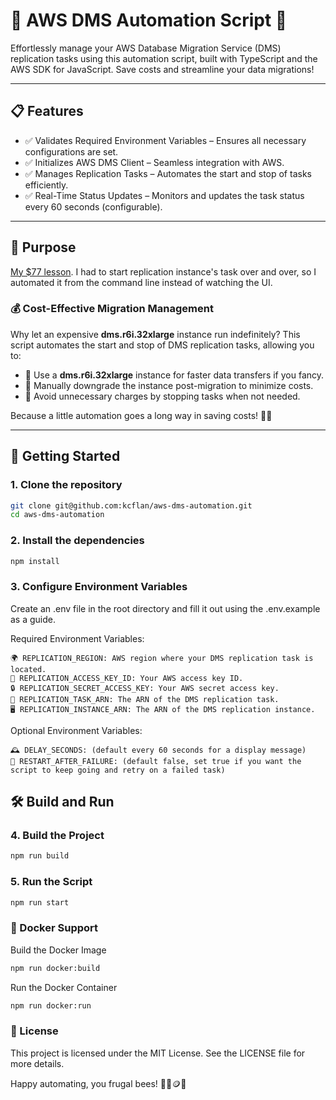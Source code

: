 # 🚀 AWS DMS Automation Script 🎯

Effortlessly manage your AWS Database Migration Service (DMS) replication tasks using this automation script, built with TypeScript and the AWS SDK for JavaScript. Save costs and streamline your data migrations!

---

## 📋 Features

- ✅ Validates Required Environment Variables – Ensures all necessary configurations are set.
- ✅ Initializes AWS DMS Client – Seamless integration with AWS.
- ✅ Manages Replication Tasks – Automates the start and stop of tasks efficiently.
- ✅ Real-Time Status Updates – Monitors and updates the task status every 60 seconds (configurable).

---

## 🎯 Purpose

[My $77 lesson](./MIGRATION.md). I had to start replication instance's task over and over, so I automated it from the command line instead of watching the UI.

### 💰 Cost-Effective Migration Management

Why let an expensive **dms.r6i.32xlarge** instance run indefinitely? This script automates the start and stop of DMS replication tasks, allowing you to:

- 🚀 Use a **dms.r6i.32xlarge** instance for faster data transfers if you fancy.
- 🔄 Manually downgrade the instance post-migration to minimize costs.
- 💸 Avoid unnecessary charges by stopping tasks when not needed.

Because a little automation goes a long way in saving costs! 🤖💵

---

## 🚀 Getting Started

### 1. Clone the repository

```sh
git clone git@github.com:kcflan/aws-dms-automation.git
cd aws-dms-automation
```

### 2. Install the dependencies

```sh
npm install
```

### 3. Configure Environment Variables

Create an .env file in the root directory and fill it out using the .env.example as a guide.

Required Environment Variables:

```env
🌍 REPLICATION_REGION: AWS region where your DMS replication task is located.
🔑 REPLICATION_ACCESS_KEY_ID: Your AWS access key ID.
🔒 REPLICATION_SECRET_ACCESS_KEY: Your AWS secret access key.
📜 REPLICATION_TASK_ARN: The ARN of the DMS replication task.
🖥️ REPLICATION_INSTANCE_ARN: The ARN of the DMS replication instance.
```

Optional Environment Variables:

```env
🕰️ DELAY_SECONDS: (default every 60 seconds for a display message)
🔄 RESTART_AFTER_FAILURE: (default false, set true if you want the script to keep going and retry on a failed task)
```

## 🛠️ Build and Run

### 4. Build the Project

```sh
npm run build
```

### 5. Run the Script

```sh
npm run start
```

### 🐳 Docker Support

Build the Docker Image

```sh
npm run docker:build
```

Run the Docker Container

```sh
npm run docker:run
```

### 📜 License

This project is licensed under the MIT License. See the LICENSE file for more details.

Happy automating, you frugal bees! 🎉🚀🪙🐝
